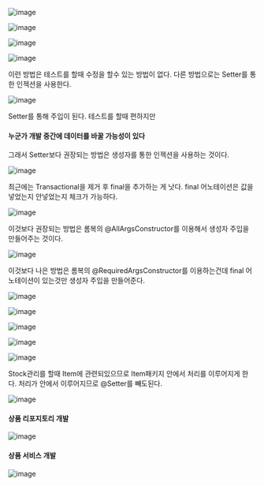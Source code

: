 ![image](https://user-images.githubusercontent.com/114403546/209304131-f1c5ce5d-5edd-4086-ac91-7e36bee53450.png)

![image](https://user-images.githubusercontent.com/114403546/209553920-135a1961-5a47-4bcd-9790-98ad62cae3a1.png)

![image](https://user-images.githubusercontent.com/114403546/209556497-b491a16a-a9c0-4619-8e01-e18238f268b1.png)

![image](https://user-images.githubusercontent.com/114403546/209556552-984d8628-bacc-4c88-bfc8-e8e3cbd89e7a.png)

이런 방법은 테스트를 할때 수정을 할수 있는 방법이 없다. 다른 방법으로는 Setter를 통한 인젝션을 사용한다.

![image](https://user-images.githubusercontent.com/114403546/209556797-7b770cb4-540a-4fe2-b704-ff96ceac78a1.png)

Setter를 통해 주입이 된다. 테스트를 할때 편하지만 
#### 누군가 개발 중간에 데이터를 바꿀 가능성이 있다

그래서 Setter보다 권장되는 방법은 생성자를 통한 인젝션을 사용하는 것이다.

![image](https://user-images.githubusercontent.com/114403546/209556797-7b770cb4-540a-4fe2-b704-ff96ceac78a1.png)

최근에는 Transactional을 제거 후 final을 추가하는 게 낫다. final 어노테이션은 값을 넣었는지 안넣었는지 체크가 가능하다.

![image](https://user-images.githubusercontent.com/114403546/209557766-b8847fff-dfb0-4f76-aed7-a5c38fb08e6c.png)

이것보다 권장되는 방법은 롬복의 @AllArgsConstructor를 이용해서 생성자 주입을 만들어주는 것이다.

![image](https://user-images.githubusercontent.com/114403546/209557866-e23d47c7-45d9-43f0-bad0-785ab3ab049e.png)

이것보다 나은 방법은 롬복의 @RequiredArgsConstructor를 이용하는건데 final 어노테이션이 있는것만 생성자 주입을 만들어준다.

![image](https://user-images.githubusercontent.com/114403546/209557954-12480fae-73d5-42ef-8128-f4cb3f900efb.png)

![image](https://user-images.githubusercontent.com/114403546/209680961-66de01f1-a796-4c5f-9aa3-20c4d587e2e9.png)

![image](https://user-images.githubusercontent.com/114403546/209681008-e1fe632d-5b5e-4748-8d51-237d6d1dbc01.png)

![image](https://user-images.githubusercontent.com/114403546/210074186-d0136186-a3cb-4e83-a7f2-e2922a863b80.png)

![image](https://user-images.githubusercontent.com/114403546/210074959-8154ae21-7782-47c8-9a47-150be4e30667.png)

Stock관리를 할때 Item에 관련되있으므로 Item패키지 안에서 처리를 이루어지게 한다. 처리가 안에서 이루어지므로 @Setter를 빼도된다.

![image](https://user-images.githubusercontent.com/114403546/210075074-40fc9043-2186-4ce6-97d7-d8f9cca5407d.png)

#### 상품 리포지토리 개발

![image](https://user-images.githubusercontent.com/114403546/210174981-4ba61702-c6a0-4002-8120-0d18114f7a2f.png)

#### 상품 서비스 개발

![image](https://user-images.githubusercontent.com/114403546/210233199-8f9c7213-1ef9-4bd9-974d-c26b61610f23.png)
